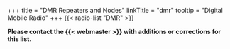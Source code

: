 +++
title = "DMR Repeaters and Nodes"
linkTitle = "dmr"
tooltip = "Digital Mobile Radio"
+++
{{< radio-list "DMR" >}}

<span class="genericons-neue genericons-neue-warning"></span>
**Please contact the {{< webmaster >}} with additions or corrections for
this list.**
